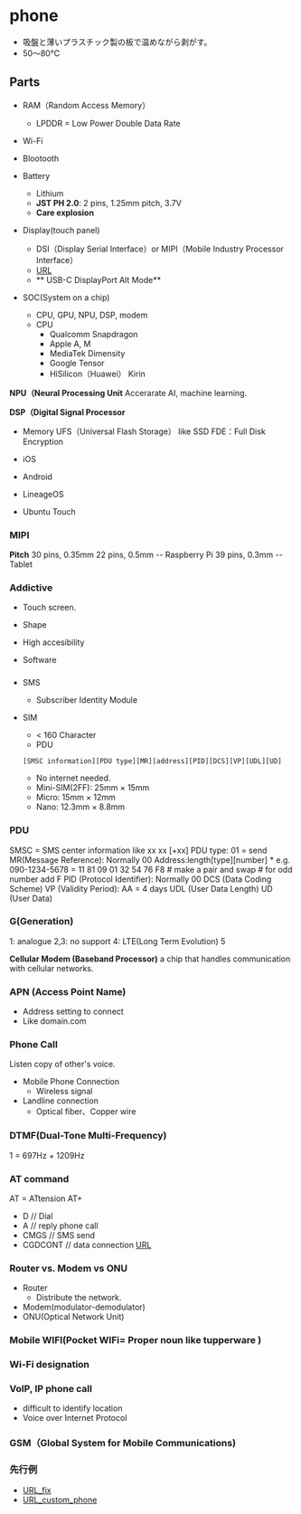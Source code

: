# phone

* 吸盤と薄いプラスチック製の板で温めながら剥がす。
* 50～80℃
## Parts
* RAM（Random Access Memory）
    * LPDDR = Low Power Double Data Rate

* Wi-Fi

* Blootooth

* Battery
    * Lithium
    * **JST PH 2.0**: 2 pins, 1.25mm pitch, 3.7V
    * **Care explosion**

* Display(touch panel)
    * DSI（Display Serial Interface）or MIPI（Mobile Industry Processor Interface）
    * [URL](https://misoji-engineer.com/archives/raspberry-pi-mipi-dsi.html)
    * ** USB-C DisplayPort Alt Mode**


* SOC(System on a chip)
    * CPU, GPU, NPU, DSP, modem
    * CPU
        * Qualcomm Snapdragon
        * Apple A, M
        * MediaTek Dimensity
        * Google Tensor
        * HiSilicon（Huawei） Kirin

**NPU（Neural Processing Unit**
Accerarate AI, machine learning.

**DSP（Digital Signal Processor**

* Memory
UFS（Universal Flash Storage）
like SSD
FDE：Full Disk Encryption

* iOS
* Android
* LineageOS
* Ubuntu Touch

### MIPI

**Pitch**
30 pins, 0.35mm
22 pins, 0.5mm -- Raspberry Pi
39 pins, 0.3mm -- Tablet

### Addictive

* Touch screen.

* Shape

* High accesibility

* Software

###

* SMS
    * Subscriber Identity Module 
* SIM
    * < 160 Character
    * PDU
    ```
    [SMSC information][PDU type][MR][address][PID][DCS][VP][UDL][UD]
    ```

    * No internet needed.
    * Mini-SIM(2FF): 25mm × 15mm
    * Micro: 15mm × 12mm
    * Nano:  12.3mm × 8.8mm

### PDU
SMSC = SMS center information like xx xx [+xx] 
PDU type: 01 = send
MR(Message Reference): Normally 00
Address:length[type][number] 
    * e.g. 090-1234-5678 = 11 81 09 01 32 54 76 F8
        # make a pair and swap
        # for odd number add F
PID (Protocol Identifier): Normally 00
DCS (Data Coding Scheme)
VP (Validity Period): AA = 4 days
UDL (User Data Length)
UD (User Data)

### G(Generation)
1: analogue
2,3: no support
4: LTE(Long Term Evolution)
5


**Cellular Modem (Baseband Processor)**
a chip that handles communication with cellular networks.


### APN (Access Point Name) 
* Address setting to connect
* Like domain.com
### Phone Call
Listen copy of other's voice.
* Mobile Phone Connection
    * Wireless signal
* Landline connection
    * Optical fiber、Copper wire

### DTMF(Dual-Tone Multi-Frequency)
1 = 697Hz + 1209Hz

### AT command
AT = ATtension
AT+
* D // Dial
* A // reply phone call
* CMGS  // SMS send
* CGDCONT  // data connection
[URL](https://zenn.dev/bearmini/books/12ebf8331d6f9ea1d90d)

### Router vs. Modem vs ONU
* Router
    * Distribute the network.
* Modem(modulator-demodulator)
* ONU(Optical Network Unit)


### Mobile WIFI(Pocket WIFi= Proper noun like tupperware )


### Wi-Fi designation


### VoIP, IP phone call
* difficult to identify location
* Voice over Internet Protocol

### GSM（Global System for Mobile Communications)


### 先行例
* [URL_fix](https://sonohen.life/fix_iphone_by_yourself/)
* [URL_custom_phone](https://fabscene.com/new/make/galaxy-z-flip-blackberry-keyboard-mod-diy-smartphone/)
